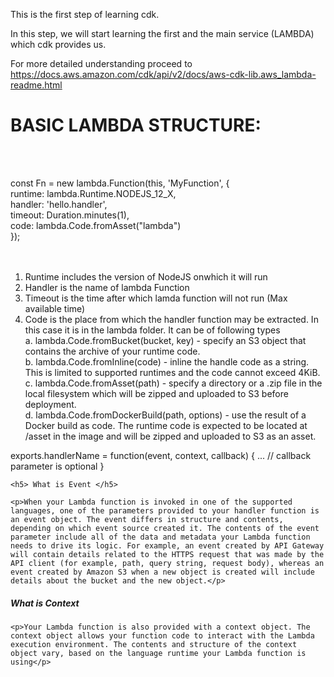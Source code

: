 This is the first step of learning cdk.

In this step, we will start learning the first and the main service (LAMBDA) which cdk provides us.

For more detailed understanding proceed to https://docs.aws.amazon.com/cdk/api/v2/docs/aws-cdk-lib.aws_lambda-readme.html

<h1>BASIC LAMBDA STRUCTURE:</h2><br/><br/>

const Fn = new lambda.Function(this, 'MyFunction', { <br/>
	 runtime: lambda.Runtime.NODEJS_12_X,<br/>
	 handler: 'hello.handler',<br/>
	 timeout: Duration.minutes(1),<br/>
	 code: lambda.Code.fromAsset("lambda") <br/>
});<br/><br/><br/>

1. Runtime includes the version of NodeJS onwhich it will run <br/>
2. Handler is the name of lambda Function <br/>
3. Timeout is the time after which lamda function will not run (Max available time) <br/>
4. Code is the place from which the handler function may be extracted. In this case it is in the lambda folder. It can be of following types <br/>
   a. lambda.Code.fromBucket(bucket, key) - specify an S3 object that contains the archive of your runtime code. <br/>
   b. lambda.Code.fromInline(code) - inline the handle code as a string. This is limited to supported runtimes and the code cannot exceed 4KiB.<br/>
   c. lambda.Code.fromAsset(path) - specify a directory or a .zip file in the local filesystem which will be zipped and uploaded to S3 before deployment.<br/>
   d. lambda.Code.fromDockerBuild(path, options) - use the result of a Docker build as code. The runtime code is expected to be located at /asset in the image and          will be zipped and uploaded to S3 as an asset.<br/>



exports.handlerName = function(event, context, callback) {
...
// callback parameter is optional
}


	<h5> What is Event </h5>

	<p>When your Lambda function is invoked in one of the supported languages, one of the parameters provided to your handler function is an event object. The event differs in structure and contents, depending on which event source created it. The contents of the event parameter include all of the data and metadata your Lambda function needs to drive its logic. For example, an event created by API Gateway will contain details related to the HTTPS request that was made by the API client (for example, path, query string, request body), whereas an event created by Amazon S3 when a new object is created will include details about the bucket and the new object.</p>

<h5> What is Context </h5>

	<p>Your Lambda function is also provided with a context object. The context object allows your function code to interact with the Lambda execution environment. The contents and structure of the context object vary, based on the language runtime your Lambda function is using</p>
